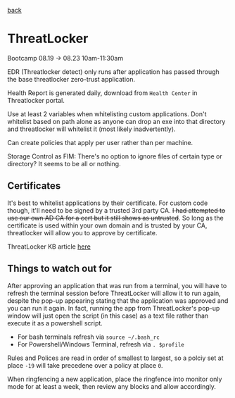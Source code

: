 [back](./README.md)

# ThreatLocker

Bootcamp 08.19 -> 08.23 10am-11:30am

EDR (Threatlocker detect) only runs after application has passed through the base threatlocker zero-trust application. 

Health Report is generated daily, download from `Health Center` in Threatlocker portal. 

Use at least 2 variables when whitelisting custom applications. Don't whitelist based on path alone as anyone can drop an exe into that directory and threatlocker will whitelist it (most likely inadvertently). 

Can create policies that apply per user rather than per machine. 

Storage Control as FIM: There's no option to ignore files of certain type or directory? It seems to be all or nothing. 

## Certificates

It's best to whitelist applications by their certificate. For custom code though, it'll need to be signed by a trusted 3rd party CA. ~~I had attempted to use our own AD CA for a cert but it still shows as untrusted~~. So long as the certificate is used within your own domain and is trusted by your CA, threatlocker will allow you to approve by certificate. 

ThreatLocker KB article [here](https://threatlocker.kb.help/unverified-certificates/) 

## Things to watch out for

After approving an application that was run from a terminal, you will have to refresh the terminal session before ThreatLocker will allow it to run again, despite the pop-up appearing stating that the application was approved and you can run it again. In fact, running the app from ThreatLocker's pop-up window will just open the script (in this case) as a text file rather than execute it as a powershell script.

- For bash terminals refresh via `source ~/.bash_rc`
- For Powershell/Windows Terminal, refresh via `. $profile`
  
Rules and Polices are read in order of smallest to largest, so a polciy set at place `-19` will take precedene over a policy at place `0`. 

When ringfencing a new application, place the ringfence into monitor only mode for at least a week, then review any blocks and allow accordingly. 